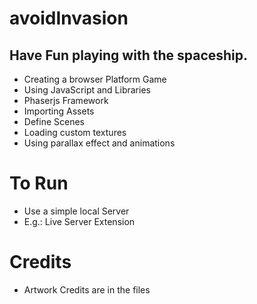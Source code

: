 # avoidInvasion

## Have Fun playing with the spaceship. 

- Creating a browser Platform Game
- Using JavaScript and Libraries
- Phaserjs Framework
- Importing Assets
- Define Scenes
- Loading custom textures
- Using parallax effect and animations

# To Run 
- Use a simple local Server 
- E.g.: Live Server Extension

# Credits

- Artwork Credits are in the files
